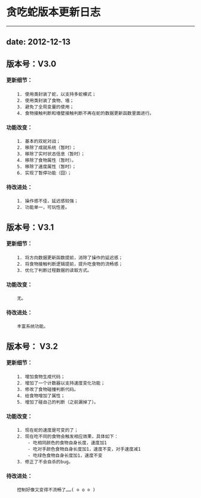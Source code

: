 贪吃蛇版本更新日志
=========================== 
---
date: 2012-12-13
---
## 版本号：V3.0
#### 更新细节：
		1. 使用类封装了蛇，以支持多蛇模式；
		2. 使用类封装了食物、墙；
		3. 避免了全局变量的使用；
		4. 食物接触判断和墙壁接触判断不再在蛇的数据更新函数里面进行。
#### 功能改变：
		1. 基本的双蛇对战；
		2. 移除了成就系统（暂时）；
		3. 移除了实时状态信息（暂时）；
		4. 移除了食物属性（暂时）。
		5. 移除了速度属性（暂时）；
		6. 实现了暂停功能（囧）；
#### 待改进处：
		1. 操作感不佳，延迟感较强；
		2. 功能单一，可玩性差。

## 版本号：V3.1
#### 更新细节：
		1. 将方向数据更新函数提前，消除了操作的延迟感；
		2. 将食物接触判断逻辑提前，提升吃食物的流畅感；
		3. 优化了判断过程数据的读取方式。
#### 功能改变：
		无。
#### 待改进处：
		丰富系统功能。

## 版本号： V3.2
#### 更新细节：
		1. 增加食物生成代码；
		2. 增加了一个计数器以支持速度变化功能；
		3. 修改了食物碰撞判断代码。
		4. 给食物增加了属性；
		5. 增加了碰自己的判断（之前漏掉了）。
#### 功能改变：
		1. 现在蛇的速度是可变的了；
		2. 现在吃不同的食物会触发相应效果，具体如下：
			- 吃相同颜色的食物自身长度，速度加1
			- 吃对手颜色食物自身长度加1，速度不变，对手速度减1
			- 吃绿色食物自身长度加1，速度不变
		3. 修正了不会自杀的bug。
#### 待改进处：
		控制好像又变得不流畅了……( ⊙ o ⊙ )